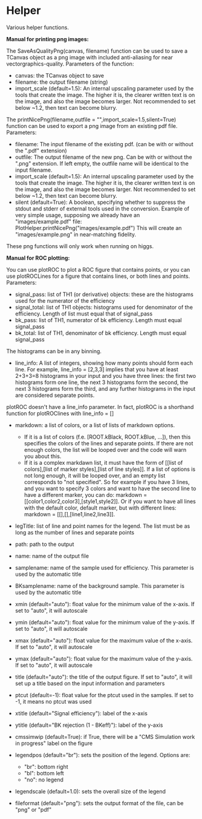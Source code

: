 # Helper

Various helper functions.
  
<b>Manual for printing png images:</b>

The SaveAsQualityPng(canvas, filename) function can be used to save a TCanvas object as a png image with included anti-aliasing for near vectorgraphics-quality. Parameters of the function:
- canvas: the TCanvas object to save
- filename: the output filename (string)
- import_scale (default=1.5): An internal upscaling parameter used by the tools that create the image. The higher it is, the clearer written text is on the image, and also the image becomes larger. Not recommended to set below ~1.2, then text can become blurry.



The printNicePng(filename,outfile = "",import_scale=1.5,silent=True) function can be used to export a png image from an existing pdf file. Parameters:
- filename: The input filename of the existing pdf. (can be with or without the ".pdf" extension)
- outfile: The output filename of the new png. Can be with or without the ".png" extension. If left empty, the outfile name will be identical to the input filename.
- import_scale (default=1.5): An internal upscaling parameter used by the tools that create the image. The higher it is, the clearer written text is on the image, and also the image becomes larger. Not recommended to set below ~1.2, then text can become blurry.
- silent (default=True): A boolean, specifying whether to suppress the stdout and stderr of external tools used in the conversion.
Example of very simple usage, supposing we already have an "images/example.pdf" file:
PlotHelper.printNicePng("images/example.pdf")
This will create an "images/example.png" in near-matching fidelity.
  

These png functions will only work when running on higgs.
  
  
<b>Manual for ROC plotting:</b>

You can use plotROC to plot a ROC figure that contains points, or you can use plotROCLines for a figure that contains lines, or both lines and points.
Parameters:
- signal_pass: list of TH1 (or derivative) objects: these are the histograms used for the numerator of the efficiency
- signal_total: list of TH1 objects: histograms used for denominator of the efficiency. Length of list must equal that of signal_pass
- bk_pass: list of TH1, numerator of bk efficiency. Length must equal signal_pass
- bk_total: list of TH1, denominator of bk efficiency. Length must equal signal_pass

The histograms can be in any binning.
- line_info: A list of integers, showing how many points should form each line. For example, line_info = [2,3,3] implies that you have at least 2+3+3=8 histograms in your input and you have three lines: the first two histograms form one line, the next 3 histograms form the second, the next 3 histograms form the third, and any further histograms in the input are considered separate points.

plotROC doesn't have a line_info parameter. In fact, plotROC is a shorthand function for plotROClines with line_info = []

- markdown: a list of colors, or a list of lists of markdown options.
  - If it is a list of colors (f.e. [ROOT.kBlack, ROOT.kBlue, ...]), then this specifies the colors of the lines and separate points. If there are not enough colors, the list will be looped over and the code will warn you about this.
  - If it is a complex markdawn list, it must have the form of [[list of colors],[list of marker styles],[list of line styles]]. If a list of options is not long enough, it will be looped over, and an empty list corresponds to "not specified". So for example if you have 3 lines, and you want to specify 3 colors and want to have the second line to have a different marker, you can do: markdown = [[color1,color2,color3],[style1,style2]]. Or if you want to have all lines with the default color, default marker, but with different lines: markdown = [[],[],[line1,line2,line3]].

- legTitle: list of line and point names for the legend. The list must be as long as the number of lines and separate points
- path: path to the output
- name: name of the output file
- samplename: name of the sample used for efficiency. This parameter is used by the automatic title
- BKsamplename: name of the background sample. This parameter is used by the automatic title
- xmin  (default="auto"): float value for the minimum value of the x-axis. If set to "auto", it will autoscale
- ymin  (default="auto"): float value for the minimum value of the y-axis. If set to "auto", it will autoscale
- xmax  (default="auto"): float value for the maximum value of the x-axis. If set to "auto", it will autoscale
- ymax  (default="auto"): float value for the maximum value of the y-axis. If set to "auto", it will autoscale
- title  (default="auto"): the title of the output figure. If set to "auto", it will set up a title based on the input information and parameters
- ptcut  (default=-1): float value for the ptcut used in the samples. If set to -1, it means no ptcut was used
- xtitle (default="Signal efficiency"): label of the x-axis
- ytitle (default="BK rejection (1 - BKeff)"): label of the y-axis
- cmssimwip (default=True): if True, there will be a "CMS Simulation work in progress" label  on the figure
- legendpos (default="br"): sets the position of the legend. Options are:
  - "br": bottom right
  - "bl": bottom left
  - "no": no legend
- legendscale (default=1.0): sets the overall size of the legend
- fileformat (default="png"): sets the output format of the file, can be "png" or "pdf"
